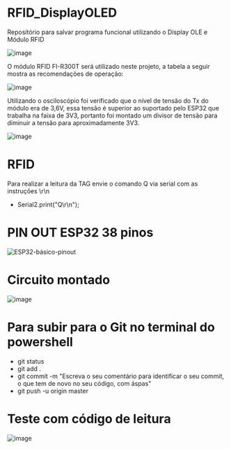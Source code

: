 # RFID_DisplayOLED

Repositório para salvar programa funcional utilizando o Display OLE e Módulo RFID

![image](https://user-images.githubusercontent.com/101602056/235198361-b76f9317-bb5e-43c9-9cd0-af37dfae9771.png)

O módulo RFID FI-R300T será utilizado neste projeto, a tabela a seguir mostra as recomendações de operação: 

![image](https://user-images.githubusercontent.com/101602056/235917938-8f8c51bd-20d4-4aee-aae7-4fd905e80506.png)

Utilizando o osciloscópio foi verificado que o nível de tensão do Tx do módulo era de 3,6V, essa tensão é superior ao suportado pelo ESP32 que trabalha na faixa de 3V3, portanto foi montado um divisor de tensão para diminuir a tensão para aproximadamente 3V3. 

![image](https://user-images.githubusercontent.com/101602056/235919336-6be9d3e6-eabe-4b2a-a6e2-9c9d79a45004.png)

# RFID 

Para realizar a leitura da TAG envie o comando Q via serial com as instruções \r\n
* Serial2.print("Q\r\n");

# PIN OUT ESP32 38 pinos

![ESP32-básico-pinout](https://user-images.githubusercontent.com/101602056/235232991-eac5c2de-e2bb-4813-b9b1-8c859ec85699.jpg)

# Circuito montado 

![image](https://user-images.githubusercontent.com/101602056/235908544-1131aa3c-99f0-4535-a750-06cb1ed3697a.png)

# Para subir para o Git no terminal do powershell

* git status 
* git add .
* git commit -m "Escreva o seu comentário para identificar o seu commit, o que tem de novo no seu código, com áspas"
* git push -u origin master

# Teste com código de leitura 

![image](https://user-images.githubusercontent.com/101602056/235915492-ce890871-c24c-41c1-9973-dfdd109dd6cf.png)



